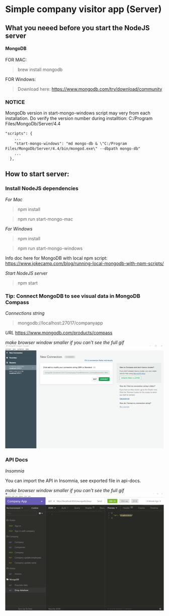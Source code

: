 # Simple company visitor app (Server)

## What you neeed before you start the NodeJS server

#### MongoDB

FOR MAC:

> brew install mongodb

FOR Windows:

> Download here: https://www.mongodb.com/try/download/community

### NOTICE

MongoDb version in start-mongo-windows script may very from each installation.
Do verify the version number during installtion: C:/Program Files/MongoDb/Server/4.4

```
"scripts": {
    ...
    "start-mongo-windows": "md mongo-db & \"C:/Program Files/MongoDb/Server/4.4/bin/mongod.exe\" --dbpath mongo-db"
    ...
  },
```

## How to start server:

### Install NodeJS dependencies

_For Mac_

> npm install

> npm run start-mongo-mac

_For Windows_

> npm install

> npm run start-mongo-windows

Info doc here for MongoDB with local npm script: https://www.jokecamp.com/blog/running-local-mongodb-with-npm-scripts/

_Start NodeJS server_

> npm start

### Tip: Connect MongoDB to see visual data in MongoDB Compass

_Connections string_

> mongodb://localhost:27017/companyapp

_URL_
https://www.mongodb.com/products/compass

_make browser window smaller if you can't see the full gif_
![](docs/mongodb_compass.gif)

### API Docs

_Insomnia_

You can import the API in Insomnia, see exported file in api-docs.

_make browser window smaller if you can't see the full gif_
![](docs/rest_api_insomnia.gif)
